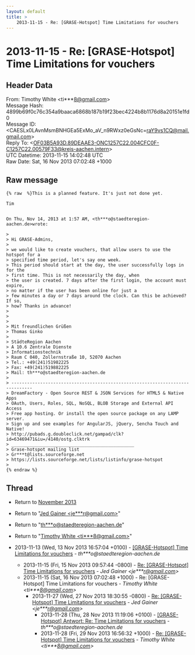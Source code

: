 ```yaml
---
layout: default
title: >
    2013-11-15 - Re: [GRASE-Hotspot] Time Limitations for vouchers
---
```


# 2013-11-15 - Re: [GRASE-Hotspot] Time Limitations for vouchers

## Header Data

From: Timothy White \<ti***8@gmail.com\><br>
Message Hash: 4899b69f0c76c354a9baaca6868b187b19f23bec4224b8b1176d8a20151e1fd0<br>
Message ID: \<CAESLx0LAvnMsmBNHGEa5ExMo_aV_n9RWxz0eGsNc=raY9vs1CQ@mail.gmail.com\><br>
Reply To: \<OF03B5A93D.89DEAAE3-ONC1257C22.004CFC0F-C1257C22.00579F33@kreis-aachen.intern\><br>
UTC Datetime: 2013-11-15 14:02:48 UTC<br>
Raw Date: Sat, 16 Nov 2013 07:02:48 +1000<br>

## Raw message

```
{% raw  %}This is a planned feature. It's just not done yet.

Tim


On Thu, Nov 14, 2013 at 1:57 AM, <th***o@staedteregion-aachen.de>wrote:

>
> Hi GRASE-Admins,
>
> we would like to create vouchers, that allow users to use the hotspot for a
> specified time period, let's say one week.
> This period should start at the day, the user successfully logs in for the
> first time. This is not necessarily the day, when
> the user is created. 7 days after the first login, the account must expire,
> no matter if the user has been online for just a
> few minutes a day or 7 days around the clock. Can this be achieved? If so,
> how? Thanks in advance!
>
>
>
> Mit freundlichen Grüßen
> Thomas Ginko
>
> StädteRegion Aachen
> A 10.6 Zentrale Dienste
> Informationstechnik
> Raum C 040, Zollernstraße 10, 52070 Aachen
> Tel.: +49(241)51982225
> Fax: +49(241)519882225
> Mail: th***o@staedteregion-aachen.de
>
> ------------------------------------------------------------------------------
> DreamFactory - Open Source REST & JSON Services for HTML5 & Native Apps
> OAuth, Users, Roles, SQL, NoSQL, BLOB Storage and External API Access
> Free app hosting. Or install the open source package on any LAMP server.
> Sign up and see examples for AngularJS, jQuery, Sencha Touch and Native!
> http://pubads.g.doubleclick.net/gampad/clk?id=63469471&iu=/4140/ostg.clktrk
> _______________________________________________
> Grase-hotspot mailing list
> Gr***t@lists.sourceforge.net
> https://lists.sourceforge.net/lists/listinfo/grase-hotspot
>
{% endraw %}
```

## Thread

+ Return to [November 2013](/archive/2013/11)

+ Return to "[Jed Gainer <je***r<span>@</span>gmail.com>](/authors/je___r_at_gmail_com)"
+ Return to "[th***o<span>@</span>staedteregion-aachen.de](/authors/th___o_at_staedteregionaachen_de)"
+ Return to "[Timothy White <ti***8<span>@</span>gmail.com>](/authors/ti___8_at_gmail_com)"

+ 2013-11-13 (Wed, 13 Nov 2013 16:57:04 +0100) - [[GRASE-Hotspot] Time Limitations for vouchers](/archive/2013/11/bcb0d608177616d4cd35e3136e3392952159deff391554676cf8bdc235310b5d) - _th***o@staedteregion-aachen.de_
  + 2013-11-15 (Fri, 15 Nov 2013 09:57:44 -0800) - [Re: [GRASE-Hotspot] Time Limitations for vouchers](/archive/2013/11/84a30d236ceee35e89fe3423c90c6561a86706f897e7c9a5256644c6516dbd23) - _Jed Gainer \<je***r@gmail.com\>_
  + 2013-11-15 (Sat, 16 Nov 2013 07:02:48 +1000) - Re: [GRASE-Hotspot] Time Limitations for vouchers - _Timothy White \<ti***8@gmail.com\>_
    + 2013-11-27 (Wed, 27 Nov 2013 18:30:55 -0800) - [Re: [GRASE-Hotspot] Time Limitations for vouchers](/archive/2013/11/df28d903ad8315938786a729c41ea873346ae09bc553ec25ad2e58fca225907c) - _Jed Gainer \<je***r@gmail.com\>_
      + 2013-11-28 (Thu, 28 Nov 2013 11:19:06 +0100) - [[GRASE-Hotspot] Antwort: Re:  Time Limitations for vouchers](/archive/2013/11/fdf722c5fbcb3b376aac0f3a73114882a77028afff8c11d4bea6992dfcd32aba) - _th***o@staedteregion-aachen.de_
      + 2013-11-28 (Fri, 29 Nov 2013 16:56:32 +1000) - [Re: [GRASE-Hotspot] Time Limitations for vouchers](/archive/2013/11/e1645b633e33943101ce79818756ad0d2810f1f3e13f8e0d66ebbee50d0159b8) - _Timothy White \<ti***8@gmail.com\>_

